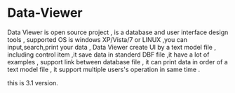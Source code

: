 # Data-Viewer



Data Viewer is open source project , is a database and user interface design tools , 
supported OS is windows XP/Vista/7 or LINUX ,you can input,search,print your data , 
Data Viewer create UI by a text model file , including control item ,it save data in 
standerd DBF file ,it have a lot of examples , support link between database file , 
it can print data in order of a text model file , it support multiple users's operation 
in same time .

this is 3.1 version.

